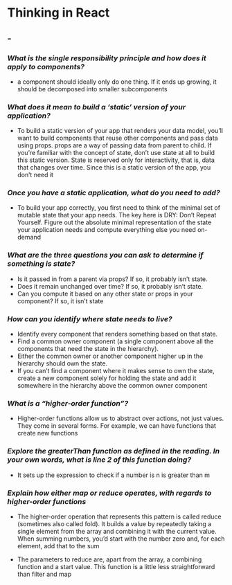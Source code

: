 # Thinking in React #

## - ##

### *What is the single responsibility principle and how does it apply to components?* ###

- a component should ideally only do one thing. If it ends up growing, it should be decomposed into smaller subcomponents

### *What does it mean to build a ‘static’ version of your application?* ###

- To build a static version of your app that renders your data model, you’ll want to build components that reuse other components and pass data using props. props are a way of passing data from parent to child. If you’re familiar with the concept of state, don’t use state at all to build this static version. State is reserved only for interactivity, that is, data that changes over time. Since this is a static version of the app, you don’t need it

### *Once you have a static application, what do you need to add?* ###

- To build your app correctly, you first need to think of the minimal set of mutable state that your app needs. The key here is DRY: Don’t Repeat Yourself. Figure out the absolute minimal representation of the state your application needs and compute everything else you need on-demand

### *What are the three questions you can ask to determine if something is state?* ###

- Is it passed in from a parent via props? If so, it probably isn’t state.
- Does it remain unchanged over time? If so, it probably isn’t state.
- Can you compute it based on any other state or props in your component? If so, it isn’t state

### *How can you identify where state needs to live?* ###

- Identify every component that renders something based on that state.
- Find a common owner component (a single component above all the components that need the state in the hierarchy).
- Either the common owner or another component higher up in the hierarchy should own the state.
- If you can’t find a component where it makes sense to own the state, create a new component solely for holding the state and  add it somewhere in the hierarchy above the common owner component

### *What is a “higher-order function”?* ###

- Higher-order functions allow us to abstract over actions, not just values. They come in several forms. For example, we can have functions that create new functions

### *Explore the greaterThan function as defined in the reading. In your own words, what is line 2 of this function doing?* ###

- It sets up the expression to check if a number is n is greater than m

### *Explain how either map or reduce operates, with regards to higher-order functions* ###

- The higher-order operation that represents this pattern is called reduce (sometimes also called fold). It builds a value by repeatedly taking a single element from the array and combining it with the current value. When summing numbers, you’d start with the number zero and, for each element, add that to the sum

- The parameters to reduce are, apart from the array, a combining function and a start value. This function is a little less straightforward than filter and map
